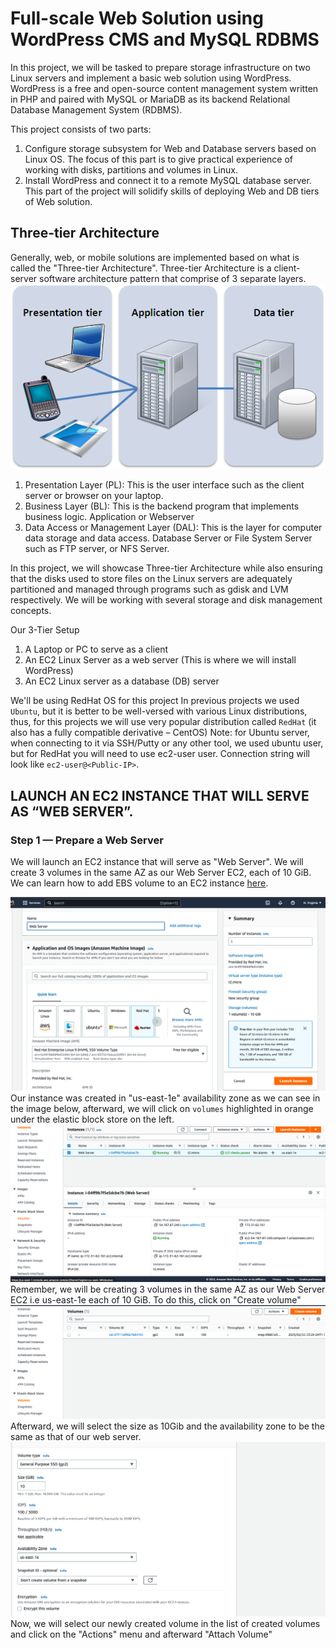 # Full-scale Web Solution using WordPress CMS and MySQL RDBMS

In this project, we will be tasked to prepare storage infrastructure on two Linux servers and implement a basic web solution using WordPress. 
WordPress is a free and open-source content management system written in PHP and paired with MySQL or MariaDB as its backend Relational Database Management System (RDBMS).

This project consists of two parts:
1. Configure storage subsystem for Web and Database servers based on Linux OS. The focus of this part is to give  practical experience of working with disks, partitions and volumes in Linux.
2. Install WordPress and connect it to a remote MySQL database server. This part of the project will solidify skills of deploying Web and DB tiers of Web solution.

## Three-tier Architecture
Generally, web, or mobile solutions are implemented based on what is called the "Three-tier Architecture".
Three-tier Architecture is a client-server software architecture pattern that comprise of 3 separate layers.
![](https://github.com/Omolade11/Web-Solution-using-WordPress-and-MySQL-/blob/main/Images/3tier%20app.webp)

1. Presentation Layer (PL): This is the user interface such as the client server or browser on your laptop.
2. Business Layer (BL): This is the backend program that implements business logic. Application or Webserver
3. Data Access or Management Layer (DAL): This is the layer for computer data storage and data access. Database Server or File System Server such as FTP server, or NFS Server.

In this project, we will showcase Three-tier Architecture while also ensuring that the disks used to store files on the Linux servers are adequately partitioned and managed through programs such as gdisk and LVM respectively.
We will be working with several storage and disk management concepts.

Our 3-Tier Setup
1. A Laptop or PC to serve as a client
2. An EC2 Linux Server as a web server (This is where we will install WordPress)
3. An EC2 Linux server as a database (DB) server

We'll be using RedHat OS for this project In previous projects we used `Ubuntu`, but it is better to be well-versed with various Linux distributions, thus, for this projects we will use very popular distribution called `RedHat` (it also has a fully compatible derivative – CentOS) Note: for Ubuntu server, when connecting to it via SSH/Putty or any other tool, we used ubuntu user, but for RedHat you will need to use ec2-user user. Connection string will look like `ec2-user@<Public-IP>`.

## LAUNCH AN EC2 INSTANCE THAT WILL SERVE AS “WEB SERVER”.
### Step 1 — Prepare a Web Server
We will launch an EC2 instance that will serve as "Web Server". We will create 3 volumes in the same AZ as our Web Server EC2, each of 10 GiB.
We can learn how to add EBS volume to an EC2 instance [here](https://www.youtube.com/watch?v=HPXnXkBzIHw).

![](https://github.com/Omolade11/Web-Solution-using-WordPress-and-MySQL-/blob/main/Images/Screenshot%202023-02-22%20at%2023.24.47.png)
Our instance was created in "us-east-1e" availability zone as we can see in the image below, afterward, we will click on `volumes` highlighted in orange under the elastic block store on the left.
![](https://github.com/Omolade11/Web-Solution-using-WordPress-and-MySQL-/blob/main/Images/Screenshot%202023-02-22%20at%2023.49.55.png)
Remember, we will be creating 3 volumes in the same AZ as our Web Server EC2 i.e us-east-1e each of 10 GiB.
To do this, click on "Create volume"
![](https://github.com/Omolade11/Web-Solution-using-WordPress-and-MySQL-/blob/main/Images/Screenshot%202023-02-22%20at%2023.51.30.png)
Afterward, we will select the size as 10Gib and the availability zone to be the same as that of our web server.
![](https://github.com/Omolade11/Web-Solution-using-WordPress-and-MySQL-/blob/main/Images/Screenshot%202023-02-23%20at%2000.18.27.png)
Now, we will select our newly created volume in the list of created volumes and click on the "Actions" menu and afterward "Attach Volume"
![]()
